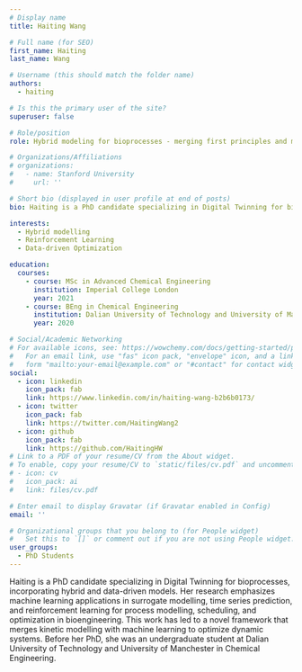 ```yaml
---
# Display name
title: Haiting Wang

# Full name (for SEO)
first_name: Haiting
last_name: Wang

# Username (this should match the folder name)
authors:
  - haiting

# Is this the primary user of the site?
superuser: false

# Role/position
role: Hybrid modeling for bioprocesses - merging first principles and machine learning 

# Organizations/Affiliations
# organizations:
#   - name: Stanford University
#     url: ''

# Short bio (displayed in user profile at end of posts)
bio: Haiting is a PhD candidate specializing in Digital Twinning for bioprocesses, incorporating hybrid and data-driven models. Her research emphasizes machine learning applications in surrogate modelling, time series prediction, and reinforcement learning for process modelling, scheduling, and optimization in bioengineering. This work has led to a novel framework that merges kinetic modelling with machine learning to optimize dynamic systems. Before her PhD, she was an undergraduate student at Dalian University of Technology and University of Manchester in Chemical Engineering.

interests:
  - Hybrid modelling
  - Reinforcement Learning
  - Data-driven Optimization

education:
  courses:
    - course: MSc in Advanced Chemical Engineering
      institution: Imperial College London
      year: 2021
    - course: BEng in Chemical Engineering
      institution: Dalian University of Technology and University of Manchester
      year: 2020

# Social/Academic Networking
# For available icons, see: https://wowchemy.com/docs/getting-started/page-builder/#icons
#   For an email link, use "fas" icon pack, "envelope" icon, and a link in the
#   form "mailto:your-email@example.com" or "#contact" for contact widget.
social:
  - icon: linkedin
    icon_pack: fab
    link: https://www.linkedin.com/in/haiting-wang-b2b6b0173/
  - icon: twitter
    icon_pack: fab
    link: https://twitter.com/HaitingWang2
  - icon: github
    icon_pack: fab
    link: https://github.com/HaitingHW
# Link to a PDF of your resume/CV from the About widget.
# To enable, copy your resume/CV to `static/files/cv.pdf` and uncomment the lines below.
# - icon: cv
#   icon_pack: ai
#   link: files/cv.pdf

# Enter email to display Gravatar (if Gravatar enabled in Config)
email: ''

# Organizational groups that you belong to (for People widget)
#   Set this to `[]` or comment out if you are not using People widget.
user_groups:
  - PhD Students
---
```


Haiting is a PhD candidate specializing in Digital Twinning for bioprocesses, incorporating hybrid and data-driven models. Her research emphasizes machine learning applications in surrogate modelling, time series prediction, and reinforcement learning for process modelling, scheduling, and optimization in bioengineering. This work has led to a novel framework that merges kinetic modelling with machine learning to optimize dynamic systems. Before her PhD, she was an undergraduate student at Dalian University of Technology and University of Manchester in Chemical Engineering.